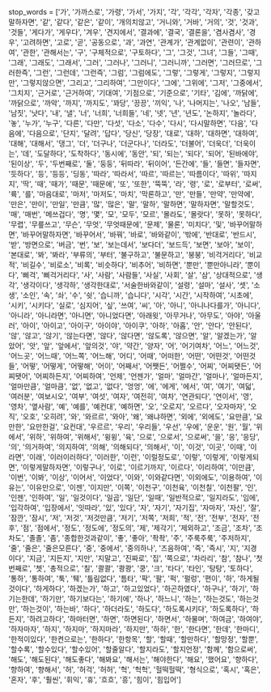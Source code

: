stop_words = ['가',
 '가까스로',
 '가령',
 '가서',
 '가지',
 '각',
 '각각',
 '각자',
 '각종',
 '갖고말하자면',
 '같',
 '같다',
 '같은',
 '같이',
 '개의치않고',
 '거니와',
 '거바',
 '거의',
 '것',
 '것과',
 '것들',
 '게다가',
 '게우다',
 '겨우',
 '견지에서',
 '결과에',
 '결국',
 '결론을',
 '겸사겸사',
 '경우',
 '고려하면',
 '고로',
 '곧',
 '공동으로',
 '과',
 '과연',
 '관계가',
 '관계없이',
 '관련이',
 '관하여',
 '관한',
 '관해서는',
 '구',
 '구체적으로',
 '구토하다',
 '그',
 '그것',
 '그녀',
 '그들',
 '그때',
 '그래',
 '그래도',
 '그래서',
 '그러',
 '그러나',
 '그러니',
 '그러니까',
 '그러면',
 '그러므로',
 '그러한즉',
 '그런',
 '그런데',
 '그런즉',
 '그럼',
 '그럼에도',
 '그렇',
 '그렇게',
 '그렇지',
 '그렇지만',
 '그렇지않으면',
 '그리고',
 '그리하여',
 '그만이다',
 '그에',
 '그위에',
 '그저',
 '그중에서',
 '그치지',
 '근거로',
 '근거하여',
 '기대여',
 '기점으로',
 '기준으로',
 '기타',
 '김에',
 '까닭에',
 '까닭으로',
 '까악',
 '까지',
 '까지도',
 '꽈당',
 '끙끙',
 '끼익',
 '나',
 '나머지는',
 '나오',
 '남들',
 '남짓',
 '낫다',
 '내',
 '낼',
 '너',
 '너희',
 '너희들',
 '네',
 '넷',
 '년',
 '년도',
 '논하지',
 '놀라다',
 '놓',
 '누가',
 '누구',
 '다른',
 '다만',
 '다섯',
 '다소',
 '다수',
 '다시',
 '다시말하면',
 '다음',
 '다음에',
 '다음으로',
 '단지',
 '달려',
 '답다',
 '당신',
 '당장',
 '대로',
 '대하',
 '대하면',
 '대하여',
 '대해',
 '대해서',
 '댕그',
 '더',
 '더구나',
 '더군다나',
 '더라도',
 '더불어',
 '더욱더',
 '더욱이는',
 '데',
 '도달하다',
 '도착하다',
 '동시에',
 '동안',
 '되',
 '되는',
 '되다',
 '되어',
 '된바에야',
 '된이상',
 '두',
 '두번째로',
 '둘',
 '둥둥',
 '뒤따라',
 '뒤이어',
 '든간에',
 '들',
 '들면',
 '들자면',
 '듯하다',
 '등',
 '등등',
 '딩동',
 '따라',
 '따라서',
 '따르',
 '따르는',
 '따름이다',
 '따위',
 '따지지',
 '딱',
 '때',
 '때가',
 '때문',
 '때문에',
 '또',
 '또한',
 '뚝뚝',
 '라',
 '령',
 '로',
 '로부터',
 '로써',
 '륙',
 '를',
 '마음대로',
 '마저',
 '마저도',
 '마치',
 '막론하고',
 '만',
 '만들',
 '만약',
 '만약에',
 '만은',
 '만이',
 '만일',
 '만큼',
 '많',
 '많은',
 '말',
 '말하',
 '말하면',
 '말하자면',
 '말할것도',
 '매',
 '매번',
 '메쓰겁다',
 '명',
 '몇',
 '모',
 '모두',
 '모르',
 '몰라도',
 '몰랏다',
 '못하',
 '못하다',
 '무렵',
 '무릎쓰고',
 '무슨',
 '무엇',
 '무엇때문에',
 '문제',
 '물론',
 '미치다',
 '및',
 '바꾸어말하면',
 '바꾸어말하자면',
 '바꾸어서',
 '바꿔',
 '바로',
 '바와같이',
 '밖에',
 '반대로',
 '반드시',
 '받',
 '방면으로',
 '버금',
 '번',
 '보',
 '보는데서',
 '보다더',
 '보드득',
 '보면',
 '보아',
 '보이',
 '본대로',
 '봐',
 '봐라',
 '부류의',
 '부터',
 '불구하고',
 '불문하고',
 '붕붕',
 '비걱거리다',
 '비교적',
 '비길수',
 '비로소',
 '비록',
 '비슷하다',
 '비추어',
 '비하면',
 '뿐만',
 '뿐만아니라',
 '뿐이다',
 '삐걱',
 '삐걱거리다',
 '사',
 '사람',
 '사람들',
 '사실',
 '사회',
 '살',
 '삼',
 '상대적으로',
 '생각',
 '생각이다',
 '생각하',
 '생각한대로',
 '서술한바와같이',
 '설령',
 '설마',
 '설사',
 '셋',
 '소생',
 '소인',
 '속',
 '솨',
 '수',
 '쉿',
 '습니까',
 '습니다',
 '시각',
 '시간',
 '시작하여',
 '시초에',
 '시키',
 '시키다',
 '실로',
 '심지어',
 '싶',
 '쓰여',
 '씨',
 '아',
 '아니',
 '아니나다를가',
 '아니다',
 '아니라',
 '아니라면',
 '아니면',
 '아니었다면',
 '아래윗',
 '아무거나',
 '아무도',
 '아야',
 '아울러',
 '아이',
 '아이고',
 '아이구',
 '아이야',
 '아이쿠',
 '아하',
 '아홉',
 '안',
 '안다',
 '안된다',
 '않',
 '않고',
 '않기',
 '않는다면',
 '않다',
 '않다면',
 '않도록',
 '않으면',
 '알',
 '알겠는가',
 '알았어',
 '앗',
 '앞',
 '앞에서',
 '앞의것',
 '야',
 '약간',
 '양자',
 '어',
 '어기여차',
 '어느',
 '어느것',
 '어느곳',
 '어느때',
 '어느쪽',
 '어느해',
 '어디',
 '어때',
 '어떠한',
 '어떤',
 '어떤것',
 '어떤것들',
 '어떻',
 '어떻게',
 '어떻해',
 '어이',
 '어째서',
 '어쨋든',
 '어쩔수',
 '어찌',
 '어찌됏든',
 '어찌됏어',
 '어찌하든지',
 '어찌하여',
 '언제',
 '언젠가',
 '얼마',
 '얼마간',
 '얼마나',
 '얼마든지',
 '얼마만큼',
 '얼마큼',
 '없',
 '없고',
 '없다',
 '엉엉',
 '에',
 '에게',
 '에서',
 '여',
 '여기',
 '여덟',
 '여러분',
 '여보시오',
 '여부',
 '여섯',
 '여자',
 '여전히',
 '여차',
 '연관되다',
 '연이서',
 '영',
 '영차',
 '옆사람',
 '예',
 '예를',
 '예컨대',
 '예하면',
 '오',
 '오로지',
 '오르다',
 '오자마자',
 '오직',
 '오호',
 '오히려',
 '와',
 '와르르',
 '와아',
 '왜',
 '왜냐하면',
 '외에',
 '외에도',
 '요만큼',
 '요만한',
 '요만한걸',
 '요컨대',
 '우르르',
 '우리',
 '우리들',
 '우선',
 '우에',
 '운운',
 '원',
 '월',
 '위에서',
 '위하',
 '위하여',
 '위해서',
 '윙윙',
 '육',
 '으로',
 '으로서',
 '으로써',
 '을',
 '응',
 '응당',
 '의',
 '의거하여',
 '의지하여',
 '의해',
 '의해되다',
 '의해서',
 '이',
 '이것',
 '이곳',
 '이때',
 '이라면',
 '이래',
 '이러이러하다',
 '이러한',
 '이런',
 '이럴정도로',
 '이렇',
 '이렇게',
 '이렇게되면',
 '이렇게말하자면',
 '이렇구나',
 '이로',
 '이르기까지',
 '이르다',
 '이리하여',
 '이만큼',
 '이번',
 '이봐',
 '이상',
 '이어서',
 '이었다',
 '이와',
 '이와같다면',
 '이외에도',
 '이용하여',
 '이유는',
 '이유만으로',
 '이젠',
 '이지만',
 '이쪽',
 '이천구',
 '이천육',
 '이천칠',
 '이천팔',
 '인',
 '인젠',
 '인하여',
 '일',
 '일것이다',
 '일곱',
 '일단',
 '일때',
 '일반적으로',
 '일지라도',
 '임에',
 '입각하여',
 '입장에서',
 '잇따라',
 '있',
 '있다',
 '자',
 '자기',
 '자기집',
 '자마자',
 '자신',
 '잘',
 '잠깐',
 '잠시',
 '저',
 '저것',
 '저것만큼',
 '저기',
 '저쪽',
 '저희',
 '적',
 '전',
 '전부',
 '전자',
 '전후',
 '점',
 '점에서',
 '정도',
 '정도에',
 '정도의',
 '제',
 '제각기',
 '제외하고',
 '조금',
 '조차',
 '조차도',
 '졸졸',
 '좀',
 '종합한것과같이',
 '좋',
 '좋아',
 '좍좍',
 '주',
 '주룩주룩',
 '주저하지',
 '줄',
 '줄은',
 '줄은모른다',
 '중',
 '중에서',
 '중의하나',
 '즈음하여',
 '즉',
 '즉시',
 '지',
 '지경이다',
 '지금',
 '지든지',
 '지만',
 '지말고',
 '진짜로',
 '집',
 '쪽으로',
 '차라리',
 '참',
 '참나',
 '첫번째로',
 '쳇',
 '총적으로',
 '칠',
 '콸콸',
 '쾅쾅',
 '쿵',
 '크',
 '타다',
 '타인',
 '탕탕',
 '토하다',
 '통하',
 '통하여',
 '툭',
 '퉤',
 '틀림없다',
 '틈타',
 '팍',
 '팔',
 '퍽',
 '펄렁',
 '편이',
 '하',
 '하게될것이다',
 '하게하다',
 '하겠는가',
 '하고',
 '하고있었다',
 '하곤하였다',
 '하구나',
 '하기',
 '하기는한데',
 '하기만',
 '하기보다는',
 '하기에',
 '하나',
 '하느니',
 '하는',
 '하는것도',
 '하는것만',
 '하는것이',
 '하는바',
 '하다',
 '하더라도',
 '하도다',
 '하도록시키다',
 '하도록하다',
 '하든지',
 '하려고하다',
 '하마터면',
 '하면',
 '하면된다',
 '하면서',
 '하물며',
 '하여금',
 '하여야',
 '하자마자',
 '하지',
 '하지마',
 '하지마라',
 '하지만',
 '하하',
 '한',
 '한다면',
 '한데',
 '한마디',
 '한적이있다',
 '한켠으로는',
 '한하다',
 '한항목',
 '할',
 '할때',
 '할만하다',
 '할망정',
 '할뿐',
 '할수록',
 '할수있다',
 '할수있어',
 '할줄알다',
 '할지라도',
 '할지언정',
 '함께',
 '함으로써',
 '해도',
 '해도된다',
 '해도좋다',
 '해봐요',
 '해서는',
 '해야한다',
 '해요',
 '했어요',
 '향하다',
 '향하여',
 '향해서',
 '허',
 '허걱',
 '허허',
 '헉',
 '헉헉',
 '헐떡헐떡',
 '형식으로',
 '혹시',
 '혹은',
 '혼자',
 '후',
 '훨씬',
 '휘익',
 '휴',
 '흐흐',
 '흥',
 '힘이',
 '힘입어']
